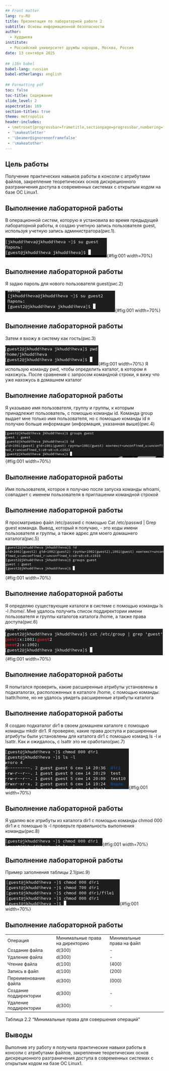 ```yaml
---
## Front matter
lang: ru-RU
title: Презентация по лабораторной работе 2
subtitle: Основы информационной безопасности
author:
  - Худдыева
institute:
  - Российский университет дружбы народов, Москва, Россия
date: 13 сентября 2025

## i18n babel
babel-lang: russian
babel-otherlangs: english

## Formatting pdf
toc: false
toc-title: Содержание
slide_level: 2
aspectratio: 169
section-titles: true
theme: metropolis
header-includes:
 - \metroset{progressbar=frametitle,sectionpage=progressbar,numbering=fraction}
 - '\makeatletter'
 - '\beamer@ignorenonframefalse'
 - '\makeatother'
---
```


## Цель работы

Получение практических навыков работы в консоли с атрибутами файлов, закрепление теоретических основ дискреционного разграничения доступа в современных системах с открытым кодом на базе ОС Linux1.

## Выполнение лабораторной работы

В операционной систем, которую я установила во время предыдущей лабораторной работы, я создаю учетную запись пользователя guest, используя учетную запись администратора(рис.1).

![Создание пользователя](image/2.png){#fig:001 width=70%}

## Выполнение лабораторной работы

Я задаю пароль для нового пользователя guest(рис.2)

![Создание пароля](image/3.png){#fig:001 width=70%}

## Выполнение лабораторной работы

Затем я вхожу в систему как гость(рис.3)

![вход в системе](image/4.png){#fig:001 width=70%}
Я использую команду pwd, чтобы определить каталог, в котором я нахожусь. После сравнения с запросом командной строки, я вижу что уже нахожусь в домашнем каталог

## Выполнение лабораторной работы

Я указываю имя пользователя, группу и группы, к которым принадлежит пользователь, с помощью команды id. Команда group выдает мне только имя пользователя, но с помощью команды id я получаю больше информации (информация, указанная выше)(рис.4)

![Информация о пользователе](image/5.png){#fig:001 width=70%}

## Выполнение лабораторной работы

Имя пользователя, которое я получаю после запуска команды whoami, совпадает с именем пользователя в приглашении командной строкой

## Выполнение лабораторной работы

Я просматриваю файл /etc/passwd с помощью Cat /etc/passwd | Grep guest команда. Вывод, который я получаю, - это коды имени пользователя и группы, а также адрес для моего домашнего каталога(рис.5)

![Просмотр файла](image/6.png){#fig:001 width=70%}

## Выполнение лабораторной работы

Я определяю существующие каталоги в системе с помощью команды ls -l /home/. Мне удалось получить список поддиректории имени пользователя и группы каталогов каталога /home, а также права доступа(рис.6)

![Просмотр директории](image/7.png){#fig:001 width=70%}

## Выполнение лабораторной работы

Я попытался проверить, какие расширенные атрибуты установлены в подкаталогах, расположенных в каталоге /home, с помощью команды: lsattr/home, но не удалось увидеть расширенные атрибуты каталога

## Выполнение лабораторной работы

Я создаю подкаталог dir1 в своем домашнем каталоге с помощью команды mkdir dir1. Я проверяю, какие права доступа и расширенные атрибуты были установлены для каталога dir1 с помощью команд ls -l и lsattr. Как и ожидалось, с lsattr это не сработало(рис.7)

![Проверка расширенных атрибутов созданного поддиректории](image/8.png){#fig:001 width=70%}

## Выполнение лабораторной работы

Я удаляю все атрибуты из каталога dir1 с помощью команды chmod 000 dir1 и с помощью ls -l проверьте правильность выполнения команды(рис.8)

![Снятие атрибутов с директории](image/9.png){#fig:001 width=70%}


## Выполнение лабораторной работы

Пример заполнения таблицы 2.1(рис.9)

![Изменение прав директории и файла](image/10.png){#fig:001 width=70%}

## Выполнение лабораторной работы

| | | | | |
|-|-|-|-|-|
|Операция|Минимальные права на директорию|Минимальные права на файл
|Создание файла|d(300)|-|
|Удаление файла|d(300)|-|
|Чтение файла|d(100)|(400)|
|Запись в файл|d(100)|(200)|
|Переименование файла|d(300)|(000)|
|Создание поддиректории|d(300)|-|
|Удаление поддиректории|d(300)|-|

Таблица 2.2 “Минимальные права для совершения операций"


## Выводы

Выполнив эту работу я получила практические навыки работы в консоли с атрибутами файлов, закрепление теоретических основ дискреционного разграничения доступа в современных системах с открытым кодом на базе ОС Linux1.

  

